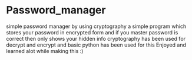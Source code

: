 # Password_manager
simple password manager by using cryptography 
a simple program which stores your password in encrypted form and if you master password is correct then only shows your hidden info 
cryptography has been used for decrypt and encrypt 
and basic python has been used for this
Enjoyed and learned alot while making this :)
